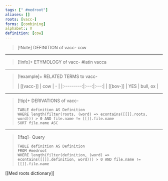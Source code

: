 ```yaml
---
tags: [" #medroot"]
aliases: []
roots: [vacc-]
forms: [combining]
alphabet:: V
definition: [cow]
---
```

>[!Note] DEFINITION of vacc-
>cow
_____
>[!info]+ ETYMOLOGY of vacc-
>#latin vacca
_____
>[!example]+ RELATED TERMS to vacc-
>
>| [[vacc-]] | cow |  -  |
|:---------:|:---:|:---:|
| [[bov-]]  | YES | bull, ox    |
_____
>[!tip]+ DERIVATIONS of vacc-
>```dataview
>TABLE definition AS Definition 
>WHERE length(filter(roots, (word) => econtains([[]].roots, word))) > 0 AND file.name != [[]].file.name
>SORT file.name ASC
>```
___
>[!faq]- Query
>```dataview
>TABLE definition AS Definition
>FROM #medroot
>WHERE length(filter(definition, (word) => econtains([[]].definition, word))) > 0 AND file.name != [[]].file.name
>```

[[Med roots dictionary]]